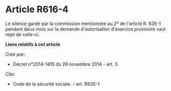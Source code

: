 # Article R616-4

Le silence gardé par la commission mentionnée au 2° de l'article R. 635-1 pendant deux mois sur la demande d'autorisation
d'exercice provisoire vaut rejet de celle-ci.

**Liens relatifs à cet article**

_Créé par_:

  - Décret n°2014-1415 du 28 novembre 2014 - art. 3

_Cite_:

  - Code de la sécurité sociale. - art. R635-1
